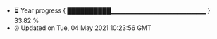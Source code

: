 - ⏳ Year progress { ██████████▁▁▁▁▁▁▁▁▁▁▁▁▁▁▁▁▁▁▁▁ } 33.82 %
- ⏰ Updated on Tue, 04 May 2021 10:23:56 GMT

